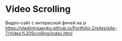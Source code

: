 # Video Scrolling
 
Видео-сайт с интересной фичей на js
https://vladimirsaenko.github.io/Portfolio-2/sites/site-7/Video%20Scrolling/index.html
